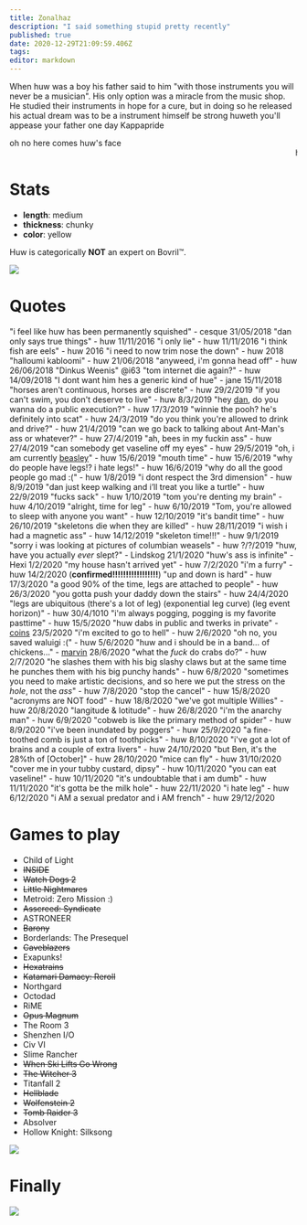 ```yaml
---
title: Zonalhaz
description: "I said something stupid pretty recently"
published: true
date: 2020-12-29T21:09:59.406Z
tags: 
editor: markdown
---
```


When huw was a boy his father said to him "with those instruments you will never be a musician". His only option was a miracle from the music shop. He studied their instruments in hope for a cure, but in doing so he released his actual dream was to be a instrument himself be strong huweth you'll appease your father one day Kappapride

oh no here comes huw's face
<marquee>huw's face</marquee>
# Stats
* **length**: medium
* **thickness**: chunky
* **color**: yellow

Huw is categorically **NOT** an expert on Bovril:tm:.

![](https://cesque.com/storage/19/08/03/486301074883.png)
# Quotes
"i feel like huw has been permanently squished" - cesque 31/05/2018
"dan only says true things" - huw 11/11/2016 
"i only lie" - huw 11/11/2016
"i think fish are eels" - huw 2016
"i need to now trim nose the down" - huw 2018
"halloumi kabloomi" - huw 21/06/2018
"anyweed, i'm gonna head off" - huw 26/06/2018
"Dinkus Weenis" @i63
"tom internet die again?" - huw 14/09/2018
"I dont want him hes a generic kind of hue" - jane 15/11/2018
"horses aren't continuous, horses are discrete" - huw 29/2/2019
"if you can't swim, you don't deserve to live" - huw 8/3/2019
"hey [dan](Cesque), do you wanna do a public execution?" - huw 17/3/2019
"winnie the pooh? he's definitely into scat" - huw 24/3/2019
"do you think you're allowed to drink and drive?" - huw 21/4/2019
"can we go back to talking about Ant-Man's ass or whatever?" - huw 27/4/2019
"ah, bees in my fuckin ass" - huw 27/4/2019
"can somebody get vaseline off my eyes" - huw 29/5/2019
"oh, i am currently [beasley](bruzezeazaly)" - huw 15/6/2019
"mouth time" - huw 15/6/2019
"why do people have legs!? i hate legs!" - huw 16/6/2019
"why do all the good people go mad :(" - huw 1/8/2019
"i dont respect the 3rd dimension" - huw 8/9/2019
"dan just keep walking and i’ll treat you like a turtle" - huw 22/9/2019
"fucks sack" - huw 1/10/2019
"tom you're denting my brain" - huw 4/10/2019
"alright, time for leg" - huw 6/10/2019
"Tom, you're allowed to sleep with anyone you want" - huw 12/10/2019
"it's bandit time" - huw 26/10/2019
"skeletons die when they are killed" - huw 28/11/2019
"i wish i had a magnetic ass" - huw 14/12/2019
"skeleton time!!!" - huw 9/1/2019
"sorry i was looking at pictures of columbian weasels" - huw ?/?/2019
"huw, have you actually *ever* slept?" - Lindskog 21/1/2020
"huw's ass is infinite" - Hexi 1/2/2020
"my house hasn't arrived yet" - huw 7/2/2020
"i'm a furry" - huw 14/2/2020 (**confirmed!!!!!!!!!!!!!!!!!**)
"up and down is hard" - huw 17/3/2020
"a good 90% of the time, legs are attached to people" - huw 26/3/2020
"you gotta push your daddy down the stairs" - huw 24/4/2020
"legs are ubiquitous (there's a lot of leg) (exponential leg curve) (leg event horizon)" - huw 30/4/1010
"i'm always pogging, pogging is my favorite pasttime" - huw 15/5/2020
"huw dabs in public and twerks in private" - [coins](Supercoins) 23/5/2020
"i'm excited to go to hell" - huw 2/6/2020
"oh no, you saved waluigi :(" - huw 5/6/2020
"huw and i should be in a band... of chickens..." - [marvin](marvin) 28/6/2020
"what the *fuck* do crabs do?" - huw 2/7/2020
"he slashes them with his big slashy claws but at the same time he punches them with his big punchy hands" - huw 6/8/2020
"sometimes you need to make artistic decisions, and so here we put the stress on the *hole*, not the *ass*" - huw 7/8/2020
"stop the cancel" - huw 15/8/2020
"acronyms are NOT food" - huw 18/8/2020
"we've got multiple Willies" - huw 20/8/2020
"langitude & lotitude" - huw 26/8/2020
"i'm the anarchy man" - huw 6/9/2020
"cobweb is like the primary method of spider" - huw 8/9/2020
"i've been inundated by poggers" - huw 25/9/2020
"a fine-toothed comb is just a ton of toothpicks" - huw 8/10/2020
"i've got a lot of brains and a couple of extra livers" - huw 24/10/2020
"but Ben, it's the 28%th of \[October]" - huw 28/10/2020
"mice can fly" - huw 31/10/2020
"cover me in your tubby custard, dipsy" - huw 10/11/2020
"you can eat vaseline!" - huw 10/11/2020
"it's undoubtable that i am dumb" - huw 11/11/2020
"it's gotta be the milk hole" - huw 22/11/2020
"i hate leg" - huw 6/12/2020
"i AM a sexual predator and i AM french" - huw 29/12/2020

# Games to play
* Child of Light
* ~~INSIDE~~
* ~~Watch Dogs 2~~
* ~~Little Nightmares~~
* Metroid: Zero Mission :)
* ~~Asscreed: Syndicate~~
* ASTRONEER
* ~~Barony~~
* Borderlands: The Presequel
* ~~Caveblazers~~
* Exapunks!
* ~~Hexatrains~~
* ~~Katamari Damacy: Reroll~~
* Northgard
* Octodad
* RiME
* ~~Opus Magnum~~
* The Room 3
* Shenzhen I/O
* Civ VI
* Slime Rancher
* ~~When Ski Lifts Go Wrong~~
* ~~The Witcher 3~~
* Titanfall 2
* ~~Hellblade~~
* ~~Wolfenstein 2~~
* ~~Tomb Raider 3~~
* Absolver
* Hollow Knight: Silksong

![](https://cesque.com/storage/20/02/04/223613402362.png)
# Finally

![](https://cesque.com/storage/19/04/19/unknown.png)